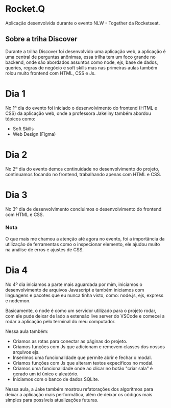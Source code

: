 # Rocket.Q

Aplicação desenvolvida durante o evento NLW - Together da Rocketseat.

## Sobre a triha Discover

Durante a trilha Discover foi desenvolvido uma aplicação web, a aplicação é uma central de perguntas anônimas, essa trilha tem um foco grande no backend, onde são abordados assuntos como node, ejs, base de dados, queries, regras de negócio e soft skills mas nas primeiras aulas também rolou muito frontend com HTML, CSS e Js.

# Dia 1

No 1º dia do evento foi iniciado o desenvolvimento do frontend (HTML e CSS) da aplicação web, onde a professora Jakeliny também abordou tópicos como:

- Soft Skills
- Web Design (Figma)

# Dia 2

No 2º dia do evento demos continuidade no desenvolvimento do projeto, continuamos focando no frontend, trabalhando apenas com HTML e CSS.

# Dia 3

No 3º dia de desenvolvimento concluimos o desenvolvimento do frontend com HTML e CSS.


### Nota


O que mais me chamou a atenção até agora no evento, foi a importância da utilização de ferramentas como o inspecionar elemento, ele ajudou muito na análise de erros e ajustes de CSS.

# Dia 4

No 4º dia iniciamos a parte mais aguardada por mim, iniciamos o desenvolvimento de arquivos Javascript e também iniciamos com linguagens e pacotes que eu nunca tinha visto, como: node.js, ejs, express e nodemon.

Basicamente, o node é como um servidor utilizado para o projeto rodar, com ele pude deixar de lado a extensão live server do VSCode e comecei a rodar a aplicação pelo terminal do meu computador.

Nessa aula também:

- Criamos as rotas para conectar as páginas do projeto.
- Criamos funções com Js que adicionam e removem classes dos nossos arquivos ejs.
- Inserimos uma funcionalidade que permite abrir e fechar o modal.
- Criamos funções com Js que alteram textos expecíficos no modal.
- Criamos uma funcionalidade onde ao clicar no botão "criar sala" é gerado um id único e aleatório.
- Iniciamos com o banco de dados SQLite.

Nessa aula, a Jake também mostrou refatorações dos algoritmos para deixar a aplicação mais performática, além de deixar os códigos mais simples para possíveis atualizações futuras.
